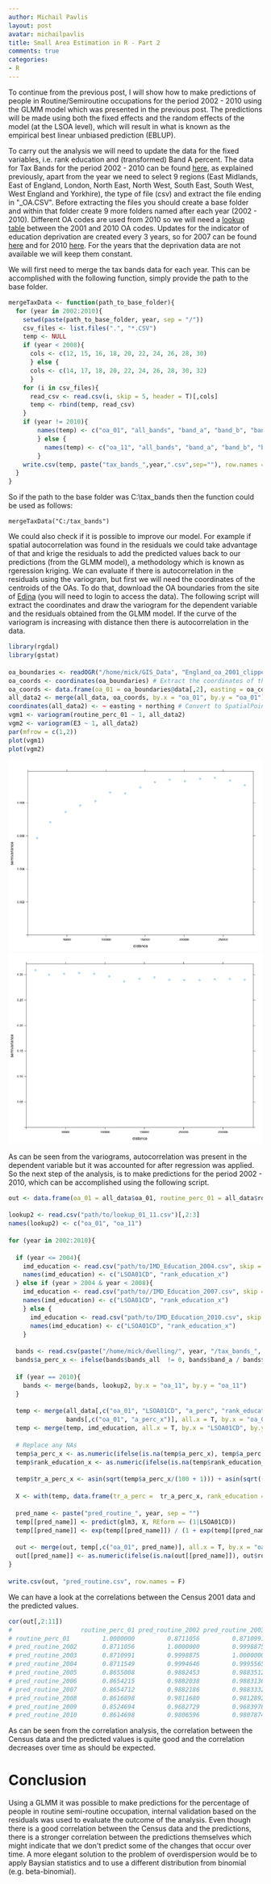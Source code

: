 ```yaml
---
author: Michail Pavlis
layout: post
avatar: michailpavlis
title: Small Area Estimation in R - Part 2
comments: true
categories:
- R
---
```


To continue from the previous post, I will show how to make predictions of people in Routine/Semiroutine occupations for the period 2002 - 2010 using the GLMM model which was presented in the previous post. The predictions will be made using both the fixed effects and the random effects of the model (at the LSOA level), which will result in what is known as the empirical best linear unbiased prediction (EBLUP). <!-- more -->

To carry out the analysis we will need to update the data for the fixed variables, i.e. rank education and (transformed) Band A percent. The data for Tax Bands for the period 2002 - 2010 can be found [here][1], as explained previously, apart from the year we need to select 9 regions (East Midlands, East of England, London, North East, North West, South East, South West, West England and Yorkhire), the type of file (csv) and extract the file ending in "\_OA.CSV". Before extracting the files you should create a base folder and within that folder create 9 more folders named after each year (2002 - 2010). Different OA codes are used from 2010 so we will need a [lookup table][2] between the 2001 and 2010 OA codes. Updates for the indicator of education deprivation are created every 3 years, so for 2007 can be found [here][3] and for 2010 [here][4]. For the years that the deprivation data are not available we will keep them constant.

We will first need to merge the tax bands data for each year. This can be accomplished with the following function, simply provide the path to the base folder.

```r
mergeTaxData <- function(path_to_base_folder){
  for (year in 2002:2010){ 
    setwd(paste(path_to_base_folder, year, sep = "/"))
    csv_files <- list.files(".", "*.CSV")
    temp <- NULL
    if (year < 2008){
      cols <- c(12, 15, 16, 18, 20, 22, 24, 26, 28, 30)
      } else {
      cols <- c(14, 17, 18, 20, 22, 24, 26, 28, 30, 32)
      }
    for (i in csv_files){
      read_csv <- read.csv(i, skip = 5, header = T)[,cols]
      temp <- rbind(temp, read_csv)
    }
    if (year != 2010){
        names(temp) <- c("oa_01", "all_bands", "band_a", "band_b", "band_c", "band_d", "band_e", "band_f", "band_g", "band_h")
        } else {
          names(temp) <- c("oa_11", "all_bands", "band_a", "band_b", "band_c", "band_d", "band_e", "band_f", "band_g", "band_h")
        }
    write.csv(temp, paste("tax_bands_",year,".csv",sep=""), row.names = F)
  }
}
```
So if the path to the base folder was C:\tax_bands then the function could be used as follows:
```{r exampleFun, eval = FALSE}
mergeTaxData("C:/tax_bands")
```
We could also check if it is possible to improve our model. For example if spatial autocorrelation was found in the residuals we could take advantage of that and krige the residuals to add the predicted values back to our predictions (from the GLMM model), a methodology which is known as rgeression kriging. We can evaluate if there is autocorrelation in the residuals using the variogram, but first we will need the coordinates of the centroids of the OAs. To do that, download the OA boundaries from the site of [Edina][5] (you will need to login to access the data). The following script will extract the coordinates and draw the variogram for the dependent variable and the residuals obtained from the GLMM model. If the curve of the variogram is increasing with distance then there is autocorrelation in the data.

```r
library(rgdal)
library(gstat)

oa_boundaries <- readOGR("/home/mick/GIS_Data", "England_oa_2001_clipped_area")
oa_coords <- coordinates(oa_boundaries) # Extract the coordinates of the centroids of the OA polygons
oa_coords <- data.frame(oa_01 = oa_boundaries@data[,2], easting = oa_coords[,1], northing = oa_coords[,2])
all_data2 <- merge(all_data, oa_coords, by.x = "oa_01", by.y = "oa_01")
coordinates(all_data2) <- ~ easting + northing # Convert to SpatialPointsDataFrame
vgm1 <- variogram(routine_perc_01 ~ 1, all_data2)
vgm2 <- variogram(E3 ~ 1, all_data2)
par(mfrow = c(1,2))
plot(vgm1)
plot(vgm2)
```
![vgm1](/public/images/vgm1.jpeg)
![vgm2](/public/images/vgm2.jpeg)

As can be seen from the variograms, autocorrelation was present in the dependent variable but it was accounted for after regression was applied. So the next step of the analysis, is to make predictions for the period 2002 - 2010, which can be accomplished using the following script.

```r
out <- data.frame(oa_01 = all_data$oa_01, routine_perc_01 = all_data$routine_perc_01)

lookup2 <- read.csv("path/to/lookup_01_11.csv")[,2:3]
names(lookup2) <- c("oa_01", "oa_11")

for (year in 2002:2010){
  
  if (year <= 2004){
    imd_education <- read.csv("path/to/IMD_Education_2004.csv", skip = 5)[,c(9,14)]
    names(imd_education) <- c("LSOA01CD", "rank_education_x")
  } else if (year > 2004 & year < 2008){
    imd_education <- read.csv("path/to//IMD_Education_2007.csv", skip = 5)[,c(9,14)]
    names(imd_education) <- c("LSOA01CD", "rank_education_x")
    } else {
      imd_education <- read.csv("path/to/IMD_Education_2010.csv", skip = 5)[,c(11,14)]
      names(imd_education) <- c("LSOA01CD", "rank_education_x")
    }
  
  bands <- read.csv(paste("/home/mick/dwelling/", year, "/tax_bands_", year,".csv", sep = ""))
  bands$a_perc_x <- ifelse(bands$bands_all  != 0, bands$band_a / bands$bands_all, 0)
  
  if (year == 2010){
    bands <- merge(bands, lookup2, by.x = "oa_11", by.y = "oa_11")
  }
  
  temp <- merge(all_data[,c("oa_01", "LSOA01CD", "a_perc", "rank_education")], 
                bands[,c("oa_01", "a_perc_x")], all.x = T, by.x = "oa_01", by.y = "oa_01")
  temp <- merge(temp, imd_education, all.x = T, by.x = "LSOA01CD", by.y = "LSOA01CD")
  
  # Replace any NAs
  temp$a_perc_x <- as.numeric(ifelse(is.na(temp$a_perc_x), temp$a_perc, temp$a_perc_x))
  temp$rank_education_x <- as.numeric(ifelse(is.na(temp$rank_education_x), temp$rank_education, temp$rank_education_x))
  
  temp$tr_a_perc_x <- asin(sqrt(temp$a_perc_x/(100 + 1))) + asin(sqrt((temp$a_perc_x + 1)/(100 + 1))) 
  
  X <- with(temp, data.frame(tr_a_perc =  tr_a_perc_x, rank_education = rank_education_x, LSOA01CD = LSOA01CD))
  
  pred_name <- paste("pred_routine_", year, sep = "")
  temp[[pred_name]] <- predict(glm3, X, REform =~ (1|LSOA01CD))
  temp[[pred_name]] <- exp(temp[[pred_name]]) / (1 + exp(temp[[pred_name]]))
  
  out <- merge(out, temp[,c("oa_01", pred_name)], all.x = T, by.x = "oa_01", by.y = "oa_01")
  out[[pred_name]] <- as.numeric(ifelse(is.na(out[[pred_name]]), out$routine_perc_01, out[[pred_name]]))
}

write.csv(out, "pred_routine.csv", row.names = F)
```
We can have a look at the correlations between the Census 2001 data and the predicted values.

```r
cor(out[,2:11])
#                   routine_perc_01 pred_routine_2002 pred_routine_2003 pred_routine_2004 pred_routine_2005 pred_routine_2006 pred_routine_2007 pred_routine_2008 pred_routine_2009 pred_routine_2010
# routine_perc_01         1.0000000         0.8711056         0.8710991         0.8711549         0.8655008         0.8654215         0.8654712         0.8616898         0.8524694         0.8614698
# pred_routine_2002       0.8711056         1.0000000         0.9998875         0.9994646         0.9882453         0.9882038         0.9882186         0.9811680         0.9682729         0.9806596
# pred_routine_2003       0.8710991         0.9998875         1.0000000         0.9995565         0.9883512         0.9883136         0.9883332         0.9812892         0.9683978         0.9807874
# pred_routine_2004       0.8711549         0.9994646         0.9995565         1.0000000         0.9887782         0.9887463         0.9887642         0.9817424         0.9687370         0.9811330
# pred_routine_2005       0.8655008         0.9882453         0.9883512         0.9887782         1.0000000         0.9997909         0.9994789         0.9885431         0.9757190         0.9880140
# pred_routine_2006       0.8654215         0.9882038         0.9883136         0.9887463         0.9997909         1.0000000         0.9997002         0.9887677         0.9759328         0.9881429
# pred_routine_2007       0.8654712         0.9882186         0.9883332         0.9887642         0.9994789         0.9997002         1.0000000         0.9890717         0.9762212         0.9884217
# pred_routine_2008       0.8616898         0.9811680         0.9812892         0.9817424         0.9885431         0.9887677         0.9890717         1.0000000         0.9871076         0.9993604
# pred_routine_2009       0.8524694         0.9682729         0.9683978         0.9687370         0.9757190         0.9759328         0.9762212         0.9871076         1.0000000         0.9868587
# pred_routine_2010       0.8614698         0.9806596         0.9807874         0.9811330         0.9880140         0.9881429         0.9884217         0.9993604         0.9868587         1.0000000
```

As can be seen from the correlation analysis, the correlation between the Census data and the predicted values is quite good and the correlation decreases over time as should be expected.

# Conclusion
Using a GLMM it was possible to make predictions for the percentage of people in routine semi-routine occupation, internal validation based on the residuals was used to evaluate the outcome of the analysis. Even though there is a good correlation between the Census data and the predictions, there is a stronger correlation between the predictions themselves which might indicate that we don't predict some of the changes that occur over time. A more elegant solution to the problem of overdispersion would be to apply Baysian statistics and to use a different distribution from binomial (e.g. beta-binomial).  



[1]: http://www.neighbourhood.statistics.gov.uk/dissemination/datasetList.do?JSAllowed=true&Function=&%24ph=60&CurrentPageId=60&step=1&CurrentTreeIndex=-2&searchString=tax+bands&datasetFamilyId=938&Next.x=13&Next.y=7
[2]: https://geoportal.statistics.gov.uk/Docs/Lookups/Output_areas_(2001)_to_output_areas_(2011)_to_local_authority_districts_(2011)_E+W_lookup.zip
[3]: http://www.neighbourhood.statistics.gov.uk/dissemination/instanceSelection.do?JSAllowed=true&Function=&%24ph=60_61&CurrentPageId=61&step=2&datasetFamilyId=2026&instanceSelection=123850&Next.x=11&Next.y=10
[4]: http://www.neighbourhood.statistics.gov.uk/dissemination/instanceSelection.do?JSAllowed=true&Function=&%24ph=60_61&CurrentPageId=61&step=2&datasetFamilyId=2394&instanceSelection=129711&Next.x=20&Next.y=13
[5]: http://ukbsrv-at.edina.ac.uk/html/easy_download/easy_download.html?data=England_oa_2001

